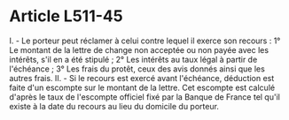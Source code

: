 # Article L511-45

I. - Le porteur peut réclamer à celui contre lequel il exerce son recours :   1° Le montant de la lettre de change non acceptée ou non payée avec les intérêts, s'il en a été stipulé ;   2° Les intérêts au taux légal à partir de l'échéance ;   3° Les frais du protêt, ceux des avis donnés ainsi que les autres frais.   II. - Si le recours est exercé avant l'échéance, déduction est faite d'un escompte sur le montant de la lettre. Cet escompte est calculé d'après le taux de l'escompte officiel fixé par la Banque de France tel qu'il existe à la date du recours au lieu du domicile du porteur.